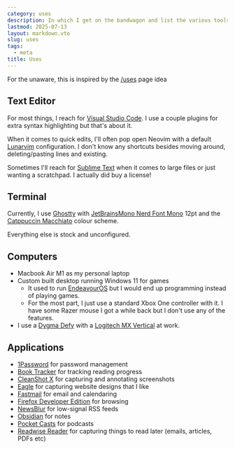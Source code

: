 ```yaml
---
category: uses
description: In which I get on the bandwagon and list the various tools of my trade
lastmod: 2025-07-13
layout: markdown.vto
slug: uses
tags:
  - meta
title: Uses
---
```

For the unaware, this is inspired by the [/uses](https://uses.tech) page idea

## Text Editor

For most things, I reach for [Visual Studio Code](https://code.visualstudio.com/). I use a couple plugins for extra syntax highlighting but that's about it.

When it comes to quick edits, I'll often pop open Neovim with a default [Lunarvim](https://www.lunarvim.org/) configuration. I don't know any shortcuts besides moving around, deleting/pasting lines and existing.

Sometimes I'll reach for [Sublime Text](https://www.sublimetext.com) when it comes to large files or just wanting a scratchpad. I actually did buy a license!

## Terminal

Currently, I use [Ghostty](https://ghostty.org/) with [JetBrainsMono Nerd Font Mono](https://www.programmingfonts.org/#jetbrainsmono) 12pt and the [Catppuccin Macchiato](https://github.com/catppuccin/ghostty) colour scheme.

Everything else is stock and unconfigured.

## Computers

- Macbook Air M1 as my personal laptop
- Custom built desktop running Windows 11 for games
  - It used to run [EndeavourOS](https://endeavouros.com/) but I would end up programming instead of playing games.
  - For the most part, I just use a standard Xbox One controller with it.
  I have some Razer mouse I got a while back but I don't use any of the features.
- I use a [Dygma Defy](https://dygma.com/pages/defy) with a [Logitech MX Vertical](https://www.logitech.com/en-nz/shop/p/mx-vertical-ergonomic-mouse) at work.

## Applications

- [1Password](https://1password.com/) for password management
- [Book Tracker](https://booktrack.app/) for tracking reading progress
- [CleanShot X](https://cleanshot.com/) for capturing and annotating screenshots
- [Eagle](https://eagle.cool/) for capturing website designs that I like
- [Fastmail](https://fastmail.com/) for email and calendaring
- [Firefox Developer Edition](https://www.mozilla.org/en-US/firefox/developer/) for browsing
- [NewsBlur](https://newsblur.com/) for low-signal RSS feeds
- [Obsidian](https://obsidian.md) for notes
- [Pocket Casts](https://pocketcasts.com) for podcasts
- [Readwise Reader](https://readwise.io/read) for capturing things to read later (emails, articles, PDFs etc)
